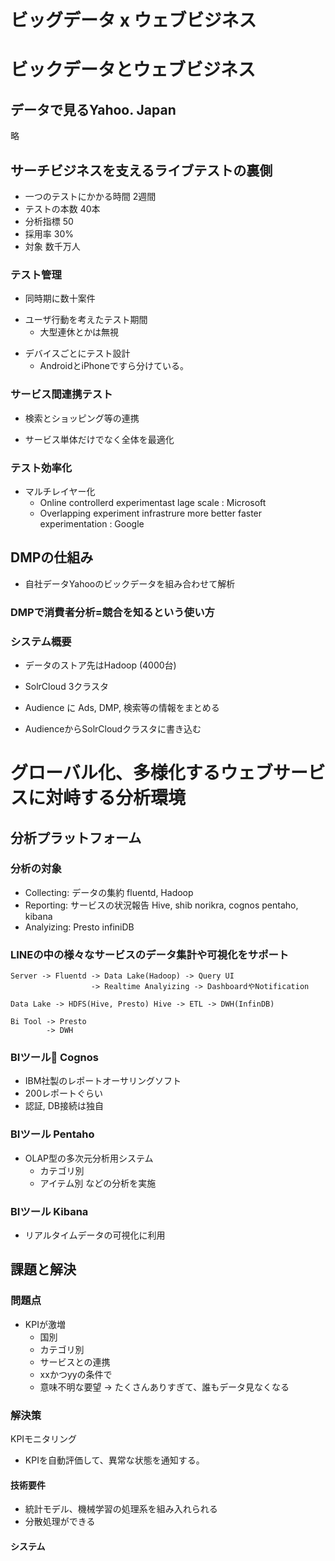 # ビッグデータ x ウェブビジネス

# ビックデータとウェブビジネス

## データで見るYahoo. Japan

略

## サーチビジネスを支えるライブテストの裏側

* 一つのテストにかかる時間 2週間
* テストの本数 40本
* 分析指標 50
* 採用率 30%
* 対象 数千万人

### テスト管理

+ 同時期に数十案件
* ユーザ行動を考えたテスト期間
  * 大型連休とかは無視
+ デバイスごとにテスト設計
  * AndroidとiPhoneですら分けている。

### サービス間連携テスト

* 検索とショッピング等の連携
+ サービス単体だけでなく全体を最適化

### テスト効率化

* マルチレイヤー化
  * Online controllerd experimentast lage scale : Microsoft
  * Overlapping experiment infrastrure more better faster experimentation : Google

## DMPの仕組み

* 自社データYahooのビックデータを組み合わせて解析

### DMPで消費者分析=競合を知るという使い方

### システム概要

* データのストア先はHadoop (4000台)
* SolrCloud 3クラスタ

* Audience に Ads, DMP, 検索等の情報をまとめる
* AudienceからSolrCloudクラスタに書き込む

# グローバル化、多様化するウェブサービスに対峙する分析環境

## 分析プラットフォーム

### 分析の対象

* Collecting: データの集約 fluentd, Hadoop
* Reporting: サービスの状況報告 Hive, shib norikra, cognos pentaho, kibana
* Analyizing: Presto infiniDB

### LINEの中の様々なサービスのデータ集計や可視化をサポート

```
Server -> Fluentd -> Data Lake(Hadoop) -> Query UI
                  -> Realtime Analyizing -> DashboardやNotification

Data Lake -> HDFS(Hive, Presto) Hive -> ETL -> DWH(InfinDB)

Bi Tool -> Presto
        -> DWH
```

### BIツール Cognos

* IBM社製のレポートオーサリングソフト
* 200レポートぐらい
* 認証, DB接続は独自

### BIツール Pentaho

* OLAP型の多次元分析用システム
  * カテゴリ別
  * アイテム別
などの分析を実施

###  BIツール Kibana

* リアルタイムデータの可視化に利用

## 課題と解決

### 問題点

* KPIが激増
  * 国別
  * カテゴリ別
  * サービスとの連携
  * xxかつyyの条件で
  * 意味不明な要望
->
たくさんありすぎて、誰もデータ見なくなる

### 解決策

KPIモニタリング
* KPIを自動評価して、異常な状態を通知する。

#### 技術要件

* 統計モデル、機械学習の処理系を組み入れられる
* 分散処理ができる

#### システム
